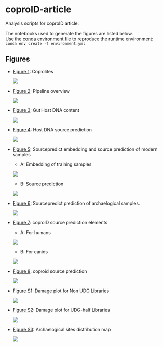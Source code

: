 # coproID-article

Analysis scripts for coproID article.

The notebooks used to generate the figures are listed below.  
Use the [conda environment file](environment.yml) to reproduce the runtime environment:  
`conda env create -f environment.yml`


## Figures

- [Figure 1](figures/figure1): Coprolites

    ![](figures/figure1/figure1.png)
    
- [Figure 2](figures/figure2): Pipeline overview

    ![](figures/figure2/figure2.png)
    
- [Figure 3](figures/figure3): Gut Host DNA content

    ![](figures/figure3/results/figure3.png)
    
- [Figure 4](figures/figure4): Host DNA source prediction 

    ![](figures/figure4/results/figure4.png)
    
- [Figure 5](figures/figure5): Sourcepredict embedding  and source prediction of modern samples

    - A: Embedding of training samples

    ![](figures/figure5/results/figure5A.png)

    - B: Source prediction

    ![](figures/figure5/results/figure5B.png)

- [Figure 6](figures/figure6): Sourcepredict prediction of archaelogical samples.

    ![](figures/figure6/results/figure6.png)

- [Figure 7](figures/figure7-8): coproID source prediction elements
    
    - A: For humans
        
    ![](figures/figure7-8/results/figure7A.png)

    - B: For canids

    ![](figures/figure7-8/results/figure7B.png)

- [Figure 8](figures/figure7-8): coproid source prediction

    ![](figures/figure7-8/results/figure8.png)
    
- [Figure S1](figures/figureS1): Damage plot for Non UDG Libraries

    ![](figures/figureS1/results/non_udg.png)
    
- [Figure S2](figures/figureS2): Damage plot for UDG-half Libraries

    ![](figures/figureS1/results/udg_half.png)

- [Figure S3](figures/figureS3): Archaelogical sites distribution map

    ![](figures/figureS3/figureS3.png)